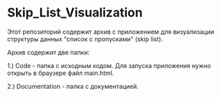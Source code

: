 # Skip_List_Visualization

Этот репозиторий содержит архив с приложением для визуализации
структуры данных "список с пропусками" (skip list).

Архив содержит две папки:

1.) Code - папка с исходным кодом. Для запуска приложения нужно открыть в браузере файл main.html.

2.) Documentation - папка с документацией.
